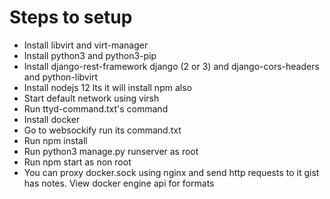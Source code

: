 # Steps to setup
* Install libvirt and virt-manager
* Install python3 and python3-pip
* Install django-rest-framework django (2 or 3) and django-cors-headers and python-libvirt
* Install nodejs 12 lts it will install npm also
* Start default network using virsh
* Run ttyd-command.txt's command
* Install docker
* Go to websockify run its command.txt
* Run npm install
* Run python3 manage.py runserver as root
* Run npm start as non root
* You can proxy docker.sock using nginx and send http requests to it gist has notes. View docker engine api for formats

